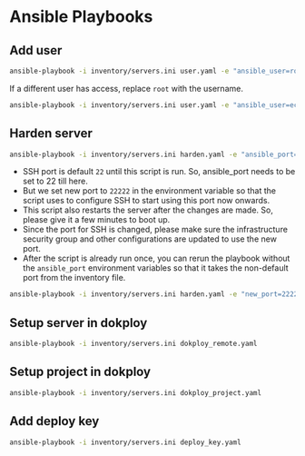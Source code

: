# Ansible Playbooks

## Add user
```bash
ansible-playbook -i inventory/servers.ini user.yaml -e "ansible_user=root" -e "ansible_port=22"
```

If a different user has access, replace `root` with the username.
```bash
ansible-playbook -i inventory/servers.ini user.yaml -e "ansible_user=ecs-user" -e "ansible_port=22"
```

## Harden server
```bash
ansible-playbook -i inventory/servers.ini harden.yaml -e "ansible_port=22" -e "new_port=22222"
```

- SSH port is default `22` until this script is run. So, ansible_port needs to be set to 22 till here.
- But we set new port to `22222` in the environment variable so that the script uses to configure SSH to start using this port now onwards.
- This script also restarts the server after the changes are made. So, please give it a few minutes to boot up.
- Since the port for SSH is changed, please make sure the infrastructure security group and other configurations are updated to use the new port.
- After the script is already run once, you can rerun the playbook without the `ansible_port` environment variables so that it takes the non-default port from the inventory file.
```bash
ansible-playbook -i inventory/servers.ini harden.yaml -e "new_port=22222"
```

## Setup server in dokploy
```bash
ansible-playbook -i inventory/servers.ini dokploy_remote.yaml
```

## Setup project in dokploy
```bash
ansible-playbook -i inventory/servers.ini dokploy_project.yaml
```

## Add deploy key
```bash
ansible-playbook -i inventory/servers.ini deploy_key.yaml
```